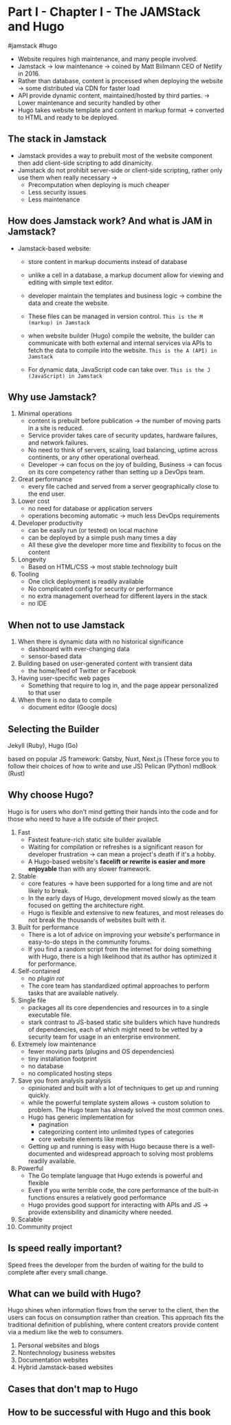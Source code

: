 # Part I - Chapter I - The JAMStack and Hugo

#jamstack #hugo

- Website requires high maintenance, and many people involved.
- Jamstack → low maintenance → coined by Matt Biilmann CEO of Netlify in 2016.
- Rather than database, content is processed when deploying the website → some distributed via CDN for faster load
- API provide dynamic content, maintained/hosted by third parties. → Lower maintenance and security handled by other
- Hugo takes website template and content in markup format → converted to HTML and ready to be deployed.

## The stack in Jamstack

- Jamstack provides a way to prebuilt most of the website component then add client-side scripting to add dinamicity.
- Jamstack do not prohibit server-side or client-side scripting, rather only use them when really necessary → 
    - Precomputation when deploying is much cheaper
    - Less security issues
    - Less maintenance

## How does Jamstack work? And what is JAM in Jamstack?

- Jamstack-based website:
    - store content in markup documents instead of database
    - unlike a cell in a database, a markup document allow for viewing and editing with simple text editor.
    - developer maintain the templates and business logic → combine the data and create the website.
    - These files can be managed in version control.
        `This is the M (markup) in Jamstack`
    
    - when website builder (Hugo) compile the website, the builder can communicate with both external and
        internal services via APIs to fetch the data to compile into the website.
        `This is the A (API) in Jamstack`
    - For dynamic data, JavaScript code can take over.
        `This is the J (JavaScript) in Jamstack`

## Why use Jamstack?

1. Minimal operations
    - content is prebuilt before publication → the number of moving parts in a site is reduced.
    - Service provider takes care of security updates, hardware failures, and network failures.
    - No need to think of servers, scaling, load balancing, uptime across continents, or any other operational overhead.
    - Developer → can focus on the joy of building, Business → can focus on its core competency rather than setting up a DevOps team.
2. Great performance
    - every file cached and served from a server geographically close to the end user.
3. Lower cost
    - no need for database or application servers
    - operations becoming automatic → much less DevOps requirements
4. Developer productivity
    - can be easily run (or tested) on local machine
    - can be deployed by a simple push many times a day
    - All these give the developer more time and flexibility to focus on the content
5. Longevity
    - Based on HTML/CSS → most stable technology built
6. Tooling
    - One click deployment is readily available
    - No complicated config for security or performance
    - no extra management overhead for different layers in the stack
    - no IDE

## When not to use Jamstack

1. When there is dynamic data with no historical significance
    - dashboard with ever-changing data
    - sensor-based data
2. Building based on user-generated content with transient data
    - the home/feed of Twitter or Facebook
3. Having user-specific web pages
    - Something that require to log in, and the page appear personalized to that user
4. When there is no data to compile
    - document editor (Google docs)

## Selecting the Builder

Jekyll (Ruby), Hugo (Go)

based on popular JS framework: Gatsby, Nuxt, Next.js (These force you to follow their choices of how to write and use JS)
Pelican (Python) mdBook (Rust)

## Why choose Hugo?
Hugo is for users who don't mind getting their hands into the code and for those who need to have a life outside of their project.

1. Fast
    - Fastest feature-rich static site builder available
    - Waiting for compilation or refreshes is a significant reason for developer frustration → can mean a project's death if it's a hobby.
    - A Hugo-based website's **facelift or rewrite is easier and more enjoyable** than with any slower framework.
2. Stable
    - core features → have been supported for a long time and are not likely to break.
    - In the early days of Hugo, development moved slowly as the team focused on getting the architecture right.
    - Hugo is flexible and extensive to new features, and most releases do not break the thousands of websites built with it.
3. Built for performance
    - There is a lot of advice on improving your website's performance in easy-to-do steps in the community forums.
    - If you find a random script from the internet for doing something with Hugo, there is a high likelihood that its author has optimized it for performance.
4. Self-contained
    - no _plugin rot_
    - The core team has standardized optimal approaches to perform tasks that are available natively.
5. Single file
    - packages all its core dependencies and resources in to a single executable file.
    - stark contrast to JS-based static site builders which have hundreds of dependencies, each of which might need to be vetted by a security team for usage in an enterprise environment.
6. Extremely low maintenance
    - fewer moving parts (plugins and OS dependencies)
    - tiny installation footprint
    - no database
    - no complicated hosting steps
7. Save you from analysis paralysis
    - opinionated and built with a lot of techniques to get up and running quickly.
    - while the powerful template system allows → custom solution to problem. The Hugo team has already solved the most common ones.
    - Hugo has generic implementation for
        - pagination
        - categorizing content into unlimited types of categories
        - core website elements like menus
    - Getting up and running is easy with Hugo because there is a well-documented and widespread approach to solving most problems readily available.
8. Powerful
    - The Go template language that Hugo extends is powerful and flexible
    - Even if you write terrible code, the core performance of the built-in functions ensures a relatively good performance
    - Hugo provides good support for interacting with APIs and JS → provide extensibility and dinamicity where needed.
9. Scalable
10. Community project

## Is speed really important?

Speed frees the developer from the burden of waiting for the build to complete after every small change.

## What can we build with Hugo?

Hugo shines when information flows from the server to the client, then the users can focus on consumption rather than creation. This approach fits the traditional definition of publishing, where content creators provide content via a medium like the web to consumers.
1. Personal websites and blogs
2. Nontechnology business websites
3. Documentation websites
4. Hybrid Jamstack-based websites

## Cases that don't map to Hugo

## How to be successful with Hugo and this book
